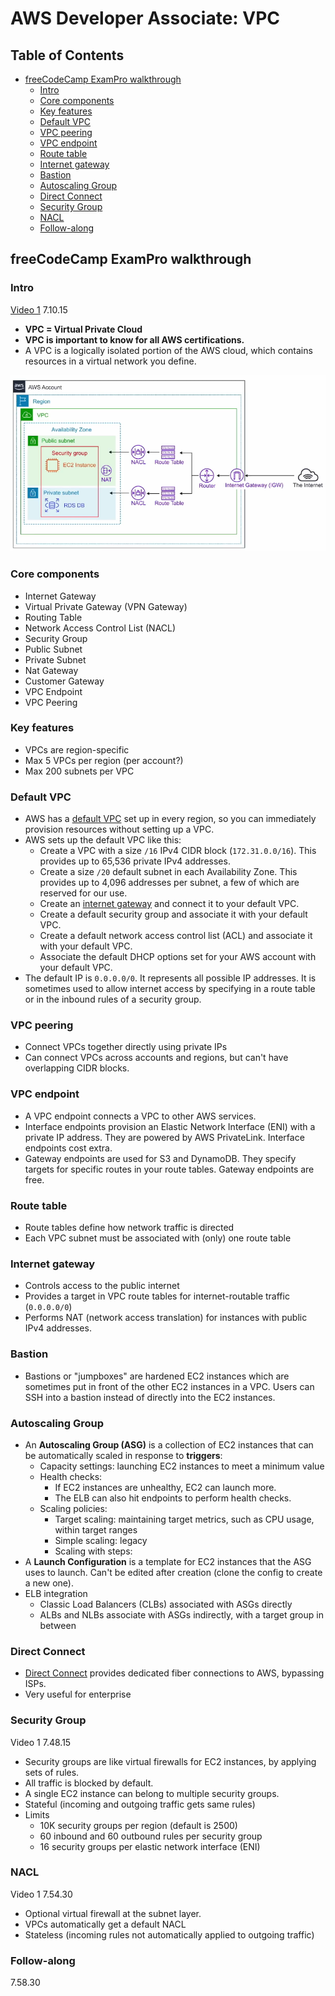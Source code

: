 # AWS Developer Associate: VPC

## Table of Contents <!-- omit in toc -->

- [freeCodeCamp ExamPro walkthrough](#freecodecamp-exampro-walkthrough)
  - [Intro](#intro)
  - [Core components](#core-components)
  - [Key features](#key-features)
  - [Default VPC](#default-vpc)
  - [VPC peering](#vpc-peering)
  - [VPC endpoint](#vpc-endpoint)
  - [Route table](#route-table)
  - [Internet gateway](#internet-gateway)
  - [Bastion](#bastion)
  - [Autoscaling Group](#autoscaling-group)
  - [Direct Connect](#direct-connect)
  - [Security Group](#security-group)
  - [NACL](#nacl)
  - [Follow-along](#follow-along)

## freeCodeCamp ExamPro walkthrough

### Intro

[Video 1](https://youtu.be/RrKRN9zRBWs) 7.10.15

- **VPC = Virtual Private Cloud**
- **VPC is important to know for all AWS certifications.**
- A VPC is a logically isolated portion of the AWS cloud, which contains resources in a virtual network you define.

<img src="./img/vpc-overview.png" alt="AWS VPC overview" width="600px">

### Core components

- Internet Gateway
- Virtual Private Gateway (VPN Gateway)
- Routing Table
- Network Access Control List (NACL)
- Security Group
- Public Subnet
- Private Subnet
- Nat Gateway
- Customer Gateway
- VPC Endpoint
- VPC Peering

### Key features

- VPCs are region-specific
- Max 5 VPCs per region (per account?)
- Max 200 subnets per VPC

### Default VPC

- AWS has a [default VPC](https://docs.aws.amazon.com/vpc/latest/userguide/default-vpc.html) set up in every region, so you can immediately provision resources without setting up a VPC.
- AWS sets up the default VPC like this:
  - Create a VPC with a size `/16` IPv4 CIDR block (`172.31.0.0/16`). This provides up to 65,536 private IPv4 addresses.
  - Create a size `/20` default subnet in each Availability Zone. This provides up to 4,096 addresses per subnet, a few of which are reserved for our use.
  - Create an [internet gateway](https://docs.aws.amazon.com/vpc/latest/userguide/VPC_Internet_Gateway.html) and connect it to your default VPC.
  - Create a default security group and associate it with your default VPC.
  - Create a default network access control list (ACL) and associate it with your default VPC.
  - Associate the default DHCP options set for your AWS account with your default VPC.
- The default IP is `0.0.0.0/0`. It represents all possible IP addresses. It is sometimes used to allow internet access by specifying in a route table or in the inbound rules of a security group.

### VPC peering

- Connect VPCs together directly using private IPs
- Can connect VPCs across accounts and regions, but can't have overlapping CIDR blocks.

### VPC endpoint

- A VPC endpoint connects a VPC to other AWS services.
- Interface endpoints provision an Elastic Network Interface (ENI) with a private IP address. They are powered by AWS PrivateLink. Interface endpoints cost extra.
- Gateway endpoints are used for S3 and DynamoDB. They specify targets for specific routes in your route tables. Gateway endpoints are free.

### Route table

- Route tables define how network traffic is directed
- Each VPC subnet must be associated with (only) one route table

### Internet gateway

- Controls access to the public internet
- Provides a target in VPC route tables for internet-routable traffic (`0.0.0.0/0`)
- Performs NAT (network access translation) for instances with public IPv4 addresses.

### Bastion

- Bastions or "jumpboxes" are hardened EC2 instances which are sometimes put in front of the other EC2 instances in a VPC. Users can SSH into a bastion instead of directly into the EC2 instances.

### Autoscaling Group

- An **Autoscaling Group (ASG)** is a collection of EC2 instances that can be automatically scaled in response to **triggers**:
  - Capacity settings: launching EC2 instances to meet a minimum value
  - Health checks:
    - If EC2 instances are unhealthy, EC2 can launch more.
    - The ELB can also hit endpoints to perform health checks.
  - Scaling policies:
    - Target scaling: maintaining target metrics, such as CPU usage, within target ranges
    - Simple scaling: legacy
    - Scaling with steps:
- A **Launch Configuration** is a template for EC2 instances that the ASG uses to launch. Can't be edited after creation (clone the config to create a new one).
- ELB integration
  - Classic Load Balancers (CLBs) associated with ASGs directly
  - ALBs and NLBs associate with ASGs indirectly, with a target group in between

### Direct Connect

- [Direct Connect](https://docs.aws.amazon.com/directconnect/latest/UserGuide/Welcome.html) provides dedicated fiber connections to AWS, bypassing ISPs.
- Very useful for enterprise

### Security Group

Video 1 7.48.15

- Security groups are like virtual firewalls for EC2 instances, by applying sets of rules.
- All traffic is blocked by default.
- A single EC2 instance can belong to multiple security groups.
- Stateful (incoming and outgoing traffic gets same rules)
- Limits
  - 10K security groups per region (default is 2500)
  - 60 inbound and 60 outbound rules per security group
  - 16 security groups per elastic network interface (ENI)

### NACL

Video 1 7.54.30

- Optional virtual firewall at the subnet layer.
- VPCs automatically get a default NACL
- Stateless (incoming rules not automatically applied to outgoing traffic)

### Follow-along

7.58.30
